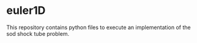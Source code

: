 # euler1D
This repository contains python files to execute an implementation of the sod shock tube problem.
